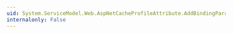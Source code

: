 ```yaml
---
uid: System.ServiceModel.Web.AspNetCacheProfileAttribute.AddBindingParameters(System.ServiceModel.Description.OperationDescription,System.ServiceModel.Channels.BindingParameterCollection)
internalonly: False
---
```

